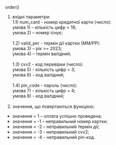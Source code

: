 order()
1) вхідні параметри:<br>
1.1) num_card - номер кредитної карти (число):<br>
умова 1) – кількість цифр = 16;<br>
умова 2) – номер існує;<br><br>
1.2) valid_per - термін дії картки (ММ/РР):<br>
умова 3) – рік >= 2023;<br>
умова 4) – термін валідний;<br><br>
1.3) cvv2 - код перевірки (число):<br>
умова 5) - кількість цифр = 3;<br>
умова 6) - код валідний;<br><br>
1.4) pin_code - пароль (число):<br>
умова 7) - кількість цифр = 4;<br>
умова 8) - код валідний;<br><br>
2) значення, що повертаються функцією:
+ значення = 1 – оплата успішно проведена;
+ значення = -1 – неправильний номер картки;
+ значення = -2 – неправильний термін дії;
+ значення = -3 - неправильний cvv2;
+ значення = -4 - неправильний pin-код.
